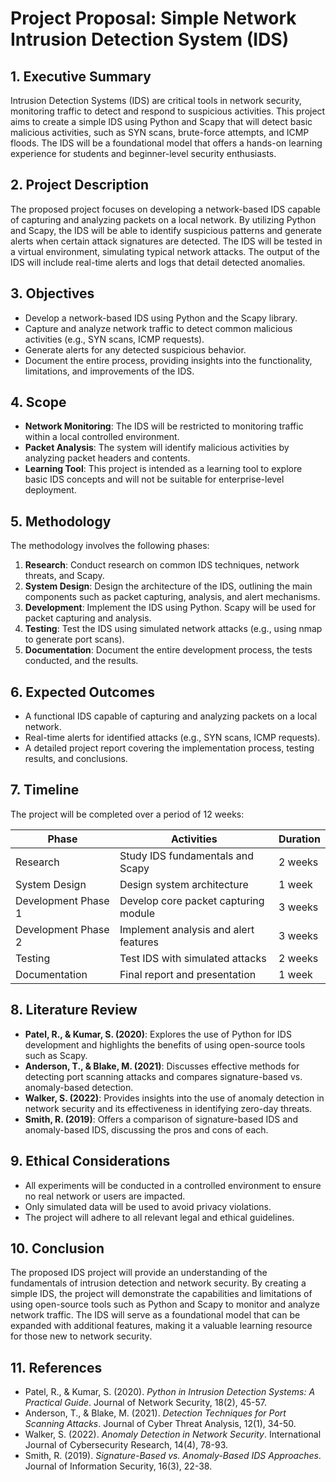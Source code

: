 # Project Proposal: Simple Network Intrusion Detection System (IDS)

## 1. Executive Summary
Intrusion Detection Systems (IDS) are critical tools in network security, monitoring traffic to detect and respond to suspicious activities. This project aims to create a simple IDS using Python and Scapy that will detect basic malicious activities, such as SYN scans, brute-force attempts, and ICMP floods. The IDS will be a foundational model that offers a hands-on learning experience for students and beginner-level security enthusiasts.

## 2. Project Description
The proposed project focuses on developing a network-based IDS capable of capturing and analyzing packets on a local network. By utilizing Python and Scapy, the IDS will be able to identify suspicious patterns and generate alerts when certain attack signatures are detected. The IDS will be tested in a virtual environment, simulating typical network attacks. The output of the IDS will include real-time alerts and logs that detail detected anomalies.

## 3. Objectives
- Develop a network-based IDS using Python and the Scapy library.
- Capture and analyze network traffic to detect common malicious activities (e.g., SYN scans, ICMP requests).
- Generate alerts for any detected suspicious behavior.
- Document the entire process, providing insights into the functionality, limitations, and improvements of the IDS.

## 4. Scope
- **Network Monitoring**: The IDS will be restricted to monitoring traffic within a local controlled environment.
- **Packet Analysis**: The system will identify malicious activities by analyzing packet headers and contents.
- **Learning Tool**: This project is intended as a learning tool to explore basic IDS concepts and will not be suitable for enterprise-level deployment.

## 5. Methodology
The methodology involves the following phases:
1. **Research**: Conduct research on common IDS techniques, network threats, and Scapy.
2. **System Design**: Design the architecture of the IDS, outlining the main components such as packet capturing, analysis, and alert mechanisms.
3. **Development**: Implement the IDS using Python. Scapy will be used for packet capturing and analysis.
4. **Testing**: Test the IDS using simulated network attacks (e.g., using nmap to generate port scans).
5. **Documentation**: Document the entire development process, the tests conducted, and the results.

## 6. Expected Outcomes
- A functional IDS capable of capturing and analyzing packets on a local network.
- Real-time alerts for identified attacks (e.g., SYN scans, ICMP requests).
- A detailed project report covering the implementation process, testing results, and conclusions.

## 7. Timeline
The project will be completed over a period of 12 weeks:

| Phase               | Activities                             | Duration     |
|---------------------|----------------------------------------|--------------|
| Research            | Study IDS fundamentals and Scapy       | 2 weeks      |
| System Design       | Design system architecture             | 1 week       |
| Development Phase 1 | Develop core packet capturing module   | 3 weeks      |
| Development Phase 2 | Implement analysis and alert features  | 3 weeks      |
| Testing             | Test IDS with simulated attacks        | 2 weeks      |
| Documentation       | Final report and presentation          | 1 week       |

## 8. Literature Review
- **Patel, R., & Kumar, S. (2020)**: Explores the use of Python for IDS development and highlights the benefits of using open-source tools such as Scapy.
- **Anderson, T., & Blake, M. (2021)**: Discusses effective methods for detecting port scanning attacks and compares signature-based vs. anomaly-based detection.
- **Walker, S. (2022)**: Provides insights into the use of anomaly detection in network security and its effectiveness in identifying zero-day threats.
- **Smith, R. (2019)**: Offers a comparison of signature-based IDS and anomaly-based IDS, discussing the pros and cons of each.

## 9. Ethical Considerations
- All experiments will be conducted in a controlled environment to ensure no real network or users are impacted.
- Only simulated data will be used to avoid privacy violations.
- The project will adhere to all relevant legal and ethical guidelines.

## 10. Conclusion
The proposed IDS project will provide an understanding of the fundamentals of intrusion detection and network security. By creating a simple IDS, the project will demonstrate the capabilities and limitations of using open-source tools such as Python and Scapy to monitor and analyze network traffic. The IDS will serve as a foundational model that can be expanded with additional features, making it a valuable learning resource for those new to network security.

## 11. References
- Patel, R., & Kumar, S. (2020). *Python in Intrusion Detection Systems: A Practical Guide*. Journal of Network Security, 18(2), 45-57.
- Anderson, T., & Blake, M. (2021). *Detection Techniques for Port Scanning Attacks*. Journal of Cyber Threat Analysis, 12(1), 34-50.
- Walker, S. (2022). *Anomaly Detection in Network Security*. International Journal of Cybersecurity Research, 14(4), 78-93.
- Smith, R. (2019). *Signature-Based vs. Anomaly-Based IDS Approaches*. Journal of Information Security, 16(3), 22-38.
